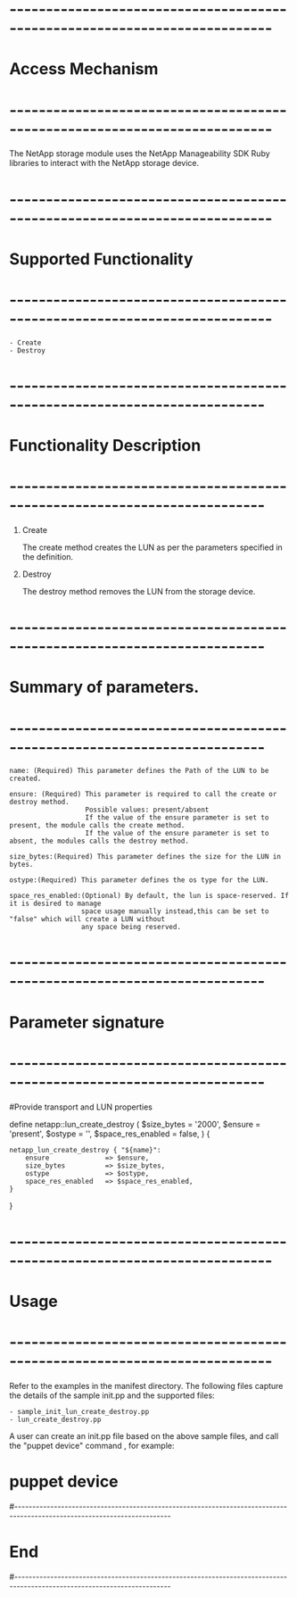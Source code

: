 # --------------------------------------------------------------------------
# Access Mechanism 
# --------------------------------------------------------------------------

The NetApp storage module uses the NetApp Manageability SDK Ruby libraries to interact with the NetApp storage device.

# --------------------------------------------------------------------------
#  Supported Functionality
# --------------------------------------------------------------------------

	- Create
	- Destroy

# -------------------------------------------------------------------------
# Functionality Description
# -------------------------------------------------------------------------


  1. Create

     The create method creates the LUN as per the parameters specified in the definition. 

   
  2. Destroy

     The destroy method removes the LUN from the storage device.  


# -------------------------------------------------------------------------
# Summary of parameters.
# -------------------------------------------------------------------------

    name: (Required) This parameter defines the Path of the LUN to be created.

    ensure: (Required) This parameter is required to call the create or destroy method.
                       Possible values: present/absent
                       If the value of the ensure parameter is set to present, the module calls the create method.
                       If the value of the ensure parameter is set to absent, the modules calls the destroy method.
    
    size_bytes:(Required) This parameter defines the size for the LUN in bytes.	     
    
    ostype:(Required) This parameter defines the os type for the LUN.     
    
    space_res_enabled:(Optional) By default, the lun is space-reserved. If it is desired to manage
                      space usage manually instead,this can be set to "false" which will create a LUN without
                      any space being reserved.		    
    

# -------------------------------------------------------------------------
# Parameter signature 
# -------------------------------------------------------------------------

#Provide transport and LUN properties

define netapp::lun_create_destroy (
        $size_bytes    	     = '2000',
        $ensure        	     = 'present',
        $ostype      		 = '',
        $space_res_enabled   = false, 
        ) {

    netapp_lun_create_destroy { "${name}":
        ensure        	    => $ensure,
        size_bytes          => $size_bytes,
        ostype      	    => $ostype,
        space_res_enabled   => $space_res_enabled,
    }
}

# --------------------------------------------------------------------------
# Usage
# --------------------------------------------------------------------------
   Refer to the examples in the manifest directory.
   The following files capture the details of the sample init.pp and the supported files:

    - sample_init_lun_create_destroy.pp
    - lun_create_destroy.pp
   
   A user can create an init.pp file based on the above sample files, and call the "puppet device" command , for example: 
   # puppet device

#-------------------------------------------------------------------------------------------------------------------------
# End
#-------------------------------------------------------------------------------------------------------------------------	
